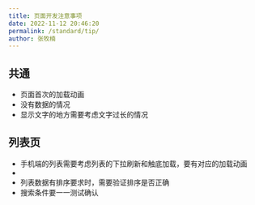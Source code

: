 ```yaml
---
title: 页面开发注意事项
date: 2022-11-12 20:46:20
permalink: /standard/tip/
author: 张牧楠
---
```


## 共通

- 页面首次的加载动画
- 没有数据的情况
- 显示文字的地方需要考虑文字过长的情况

## 列表页

- 手机端的列表需要考虑列表的下拉刷新和触底加载，要有对应的加载动画
- 
- 列表数据有排序要求时，需要验证排序是否正确
- 搜索条件要一一测试确认